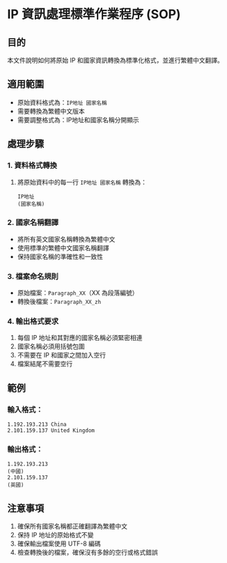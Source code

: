 # IP 資訊處理標準作業程序 (SOP)

## 目的
本文件說明如何將原始 IP 和國家資訊轉換為標準化格式，並進行繁體中文翻譯。

## 適用範圍
- 原始資料格式為：`IP地址 國家名稱`
- 需要轉換為繁體中文版本
- 需要調整格式為：IP地址和國家名稱分開顯示

## 處理步驟

### 1. 資料格式轉換
1. 將原始資料中的每一行 `IP地址 國家名稱` 轉換為：
   ```
   IP地址
   (國家名稱)
   ```

### 2. 國家名稱翻譯
- 將所有英文國家名稱轉換為繁體中文
- 使用標準的繁體中文國家名稱翻譯
- 保持國家名稱的準確性和一致性

### 3. 檔案命名規則
- 原始檔案：`Paragraph_XX`（XX 為段落編號）
- 轉換後檔案：`Paragraph_XX_zh`

### 4. 輸出格式要求
1. 每個 IP 地址和其對應的國家名稱必須緊密相連
2. 國家名稱必須用括號包圍
3. 不需要在 IP 和國家之間加入空行
4. 檔案結尾不需要空行

## 範例
### 輸入格式：
```
1.192.193.213 China
2.101.159.137 United Kingdom
```

### 輸出格式：
```
1.192.193.213
(中國)
2.101.159.137
(英國)
```

## 注意事項
1. 確保所有國家名稱都正確翻譯為繁體中文
2. 保持 IP 地址的原始格式不變
3. 確保輸出檔案使用 UTF-8 編碼
4. 檢查轉換後的檔案，確保沒有多餘的空行或格式錯誤 